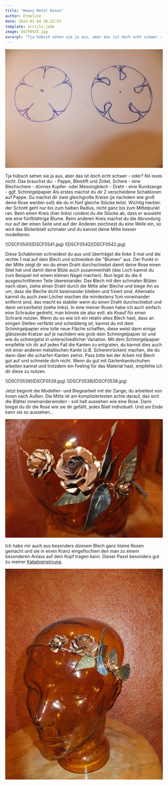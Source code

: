 ```yaml
---
title: "Heavy Metal Roses"
author: Ermeline
date: 2014-01-04 20:22:53
template: article.jade
image: DSCF0535.jpg
excerpt: "Tja hübsch sehen sie ja aus, aber das ist doch echt schwer - oder?\r\nNö isses nicht."
---
```


![DSCF0535](DSCF0535.jpg)

Tja hübsch sehen sie ja aus, aber das ist doch echt schwer - oder? Nö
isses nicht. Das brauchst du: - Pappe, Bleistift und Zirkel, Schere -
eine Blechschere - dünnes Kupfer- oder Messingblech - Draht - eine
Rundzange - ggf. Schmirgelpapier Als erstes machst du dir 2 verschiedene
Schablonen auf Pappe. Du machst dir zwei gleichgroße Kreise (je nachdem
wie groß deine Rose werden soll) die du in fünf gleiche Stücke teilst.
Wichtig hierbei: der Schnitt geht nur bis zum halben Radius, nicht ganz
bis zum Mittelpunkt ran. Beim einen Kreis (hier links) rundest du die
Stücke ab, dass er aussieht wie eine fünfblättrige Blume. Beim anderen
Kreis machst du die Abrundung nur auf der einen Seite und auf der
Anderen zeichnest du eine Welle ein, so wird das Blütenblatt schmaler
und du kannst deine Mitte besser modellieren.

<div id='slides' class='slideshow'>
![DSCF0541](DSCF0541.jpg)
![DSCF0542](DSCF0542.jpg)
</div>

Diese Schablonen schneidest du aus und überträgst die linke 3 mal und
die rechte 1 mal auf dein Blech und schneidest die "Blumen" aus. Der
Punkt in der Mitte zeigt dir wo du einen Draht durchschiebst damit deine
Rose einen Stiel hat und damit deine Blüte auch zusammenhält (das Loch
kannst du zum Beispiel mit einem kleinen Nagel machen). Nun legst du die
4 ausgeschnittenen Teile übereinander. Das Blech mit den schmalen Blüten
nach oben, ziehe einen Draht durch die Mitte aller Bleche und biege ihn
so um, dass die Bleche dicht beieinander bleiben und fixiert sind.
Alternativ kannst du auch zwei Löcher machen die mindestens 1cm
voneinander entfernt sind, das macht es stabiler wenn du einen Draht
durchschiebst und dann verzwirbelst (siehe links). In eine meiner Rosen
habe ich auch einfach eine Schraube gedreht, man könnte sie also evtl.
als Knauf für einen Schrank nutzen. Wenn du so wie ich ein relativ altes
Blech hast, dass an einigen Stellen verfärbt und schedderig ist, kannst
du mit dem Schmirgelpapier eine tolle neue Fläche schaffen, diese weist
dann einige glänzende Kratzer auf je nachdem wie grob dein
Schmirgelpapier ist und wie du schmirgelst in unterschiedlicher
Variation. Mit dem Schmirgelpapier empfehle ich dir auf jeden Fall die
Kanten zu entgraten, du kannst dies auch mit einer anderen metallischen
Kante (z.B. Scherenrücken) machen, die du dann über die scharfen Kanten
ziehst. Pass bitte bei der Arbeit mit Blech gut auf und schneide dich
nicht. Wenn du gut mit Gartenhandschuhen arbeiten kannst und trotzdem
ein Feeling für das Material hast, empfehle ich dir diese zu nutzen.

<div id='slides' class='slideshow'>
![DSCF0539](DSCF0539.jpg)
![DSCF0538](DSCF0538.jpg)
</div>

Jetzt beginnt die Modellier- und Biegearbeit mit der Zange, du arbeitest
von Innen nach Außen. Die Mitte ist am kompliziertesten achte darauf,
das sich die Blätter inneinanderwinden - soll halt aussehen wie eine
Rose. Dann biegst du dir die Rose wie sie dir gefällt, jedes Blatt
individuell. Und am Ende kann sie so aussehen...

![DSCF0499](DSCF0499.jpg)

Ich habe mir auch aus besonders dünnem Blech ganz kleine Rosen gemacht
und sie in einen Kranz eingeflochten den man zu einem besonderen Anlass
auf dem Kopf tragen kann. Dieser Passt besonders gut zu meiner
[Kabelverwirrung](http://flauschiversum.de/2014/04/282/ "Kabelverwirrung").

![DSCF0498](DSCF0498-e1423508821382.jpg)
